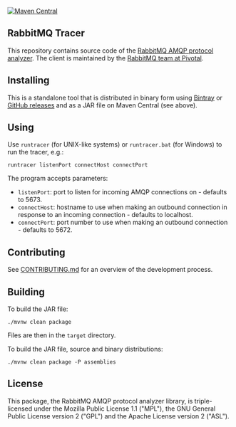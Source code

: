 [![Maven Central](https://maven-badges.herokuapp.com/maven-central/com.rabbitmq/tracer/badge.svg)](https://maven-badges.herokuapp.com/maven-central/com.rabbitmq/tracer)

## RabbitMQ Tracer

This repository contains source code of the [RabbitMQ AMQP protocol analyzer](https://www.rabbitmq.com/java-tools.html#tracer).
The client is maintained by the [RabbitMQ team at Pivotal](https://github.com/rabbitmq/).

## Installing

This is a standalone tool that is distributed in binary form using
[Bintray](https://bintray.com/rabbitmq/java-tools/tracer) or
[GitHub releases](https://github.com/rabbitmq/rabbitmq-tracer/releases)
and as a JAR file on Maven Central (see above).

## Using

Use `runtracer` (for UNIX-like systems) or `runtracer.bat` (for Windows)
to run the tracer, e.g.:

```
runtracer listenPort connectHost connectPort
```

The program accepts parameters:

 * `listenPort`: port to listen for incoming AMQP connections on - defaults to 5673.
 * `connectHost`: hostname to use when making an outbound connection in response to an incoming connection - defaults to localhost.
 * `connectPort`: port number to use when making an outbound connection - defaults to 5672.

## Contributing

See [CONTRIBUTING.md](./CONTRIBUTING.md) for an overview of the development process.

## Building

To build the JAR file:

```
./mvnw clean package
```

Files are then in the `target` directory.

To build the JAR file, source and binary distributions:

```
./mvnw clean package -P assemblies
```

## License

This package, the RabbitMQ AMQP protocol analyzer library, is triple-licensed under
the Mozilla Public License 1.1 ("MPL"), the GNU General Public License
version 2 ("GPL") and the Apache License version 2 ("ASL").
